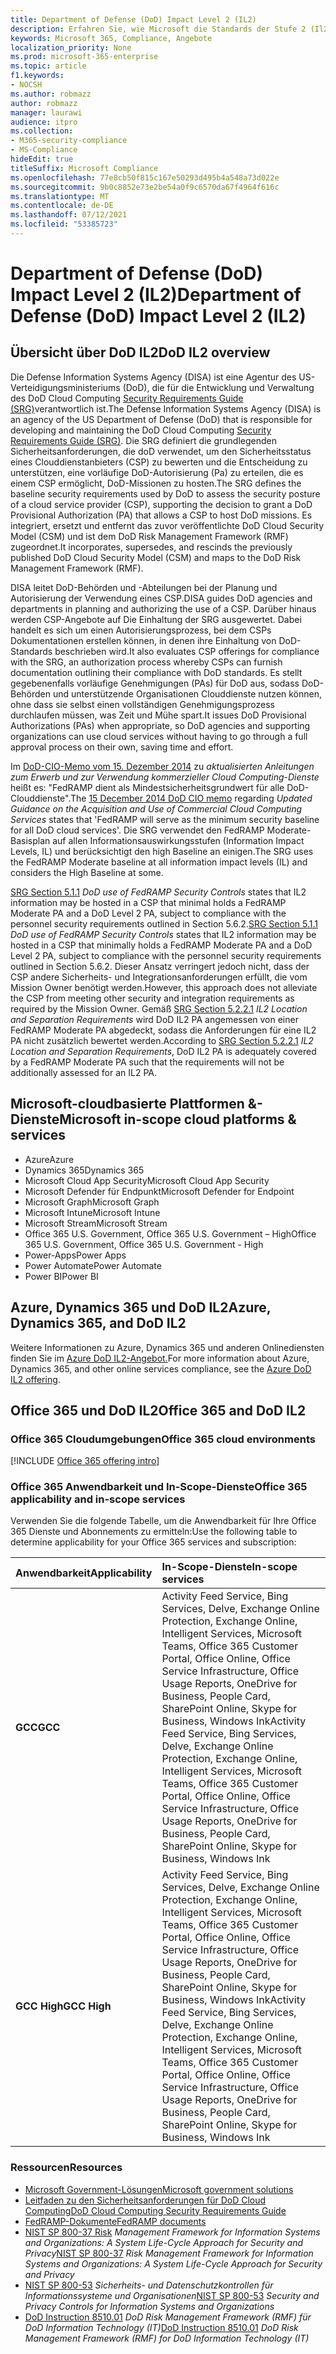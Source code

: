 ```yaml
---
title: Department of Defense (DoD) Impact Level 2 (IL2)
description: Erfahren Sie, wie Microsoft die Standards der Stufe 2 (Il2) des Verteidigungsministeriums (Department of Defense, DoD) erfüllt.
keywords: Microsoft 365, Compliance, Angebote
localization_priority: None
ms.prod: microsoft-365-enterprise
ms.topic: article
f1.keywords:
- NOCSH
ms.author: robmazz
author: robmazz
manager: laurawi
audience: itpro
ms.collection:
- M365-security-compliance
- MS-Compliance
hideEdit: true
titleSuffix: Microsoft Compliance
ms.openlocfilehash: 77e8cb50f815c167e50293d495b4a548a73d022e
ms.sourcegitcommit: 9b0c8852e73e2be54a0f9c6570da67f4964f616c
ms.translationtype: MT
ms.contentlocale: de-DE
ms.lasthandoff: 07/12/2021
ms.locfileid: "53385723"
---
```

# <a name="department-of-defense-dod-impact-level-2-il2"></a><span data-ttu-id="a8e2f-104">Department of Defense (DoD) Impact Level 2 (IL2)</span><span class="sxs-lookup"><span data-stu-id="a8e2f-104">Department of Defense (DoD) Impact Level 2 (IL2)</span></span>

## <a name="dod-il2-overview"></a><span data-ttu-id="a8e2f-105">Übersicht über DoD IL2</span><span class="sxs-lookup"><span data-stu-id="a8e2f-105">DoD IL2 overview</span></span>

<span data-ttu-id="a8e2f-106">Die Defense Information Systems Agency (DISA) ist eine Agentur des US-Verteidigungsministeriums (DoD), die für die Entwicklung und Verwaltung des DoD Cloud Computing [Security Requirements Guide (SRG)](https://dl.dod.cyber.mil/wp-content/uploads/cloud/SRG/index.html)verantwortlich ist.</span><span class="sxs-lookup"><span data-stu-id="a8e2f-106">The Defense Information Systems Agency (DISA) is an agency of the US Department of Defense (DoD) that is responsible for developing and maintaining the DoD Cloud Computing [Security Requirements Guide (SRG)](https://dl.dod.cyber.mil/wp-content/uploads/cloud/SRG/index.html).</span></span> <span data-ttu-id="a8e2f-107">Die SRG definiert die grundlegenden Sicherheitsanforderungen, die doD verwendet, um den Sicherheitsstatus eines Clouddienstanbieters (CSP) zu bewerten und die Entscheidung zu unterstützen, eine vorläufige DoD-Autorisierung (Pa) zu erteilen, die es einem CSP ermöglicht, DoD-Missionen zu hosten.</span><span class="sxs-lookup"><span data-stu-id="a8e2f-107">The SRG defines the baseline security requirements used by DoD to assess the security posture of a cloud service provider (CSP), supporting the decision to grant a DoD Provisional Authorization (PA) that allows a CSP to host DoD missions.</span></span> <span data-ttu-id="a8e2f-108">Es integriert, ersetzt und entfernt das zuvor veröffentlichte DoD Cloud Security Model (CSM) und ist dem DoD Risk Management Framework (RMF) zugeordnet.</span><span class="sxs-lookup"><span data-stu-id="a8e2f-108">It incorporates, supersedes, and rescinds the previously published DoD Cloud Security Model (CSM) and maps to the DoD Risk Management Framework (RMF).</span></span>

<span data-ttu-id="a8e2f-109">DISA leitet DoD-Behörden und -Abteilungen bei der Planung und Autorisierung der Verwendung eines CSP.</span><span class="sxs-lookup"><span data-stu-id="a8e2f-109">DISA guides DoD agencies and departments in planning and authorizing the use of a CSP.</span></span> <span data-ttu-id="a8e2f-110">Darüber hinaus werden CSP-Angebote auf Die Einhaltung der SRG ausgewertet. Dabei handelt es sich um einen Autorisierungsprozess, bei dem CSPs Dokumentationen erstellen können, in denen ihre Einhaltung von DoD-Standards beschrieben wird.</span><span class="sxs-lookup"><span data-stu-id="a8e2f-110">It also evaluates CSP offerings for compliance with the SRG, an authorization process whereby CSPs can furnish documentation outlining their compliance with DoD standards.</span></span> <span data-ttu-id="a8e2f-111">Es stellt gegebenenfalls vorläufige Genehmigungen (PAs) für DoD aus, sodass DoD-Behörden und unterstützende Organisationen Clouddienste nutzen können, ohne dass sie selbst einen vollständigen Genehmigungsprozess durchlaufen müssen, was Zeit und Mühe spart.</span><span class="sxs-lookup"><span data-stu-id="a8e2f-111">It issues DoD Provisional Authorizations (PAs) when appropriate, so DoD agencies and supporting organizations can use cloud services without having to go through a full approval process on their own, saving time and effort.</span></span>

<span data-ttu-id="a8e2f-112">Im [DoD-CIO-Memo vom 15. Dezember 2014](https://www.esi.mil/contentview.aspx?id=585) zu *aktualisierten Anleitungen zum Erwerb und zur Verwendung kommerzieller Cloud Computing-Dienste* heißt es: "FedRAMP dient als Mindestsicherheitsgrundwert für alle DoD-Clouddienste".</span><span class="sxs-lookup"><span data-stu-id="a8e2f-112">The [15 December 2014 DoD CIO memo](https://www.esi.mil/contentview.aspx?id=585) regarding *Updated Guidance on the Acquisition and Use of Commercial Cloud Computing Services* states that 'FedRAMP will serve as the minimum security baseline for all DoD cloud services'.</span></span> <span data-ttu-id="a8e2f-113">Die SRG verwendet den FedRAMP Moderate-Basisplan auf allen Informationsauswirkungsstufen (Information Impact Levels, IL) und berücksichtigt den high Baseline an einigen.</span><span class="sxs-lookup"><span data-stu-id="a8e2f-113">The SRG uses the FedRAMP Moderate baseline at all information impact levels (IL) and considers the High Baseline at some.</span></span>

<span data-ttu-id="a8e2f-114">[SRG Section 5.1.1](https://dl.dod.cyber.mil/wp-content/uploads/cloud/SRG/index.html#5SECURITYREQUIREMENTS) *DoD use of FedRAMP Security Controls* states that IL2 information may be hosted in a CSP that minimal holds a FedRAMP Moderate PA and a DoD Level 2 PA, subject to compliance with the personnel security requirements outlined in Section 5.6.2.</span><span class="sxs-lookup"><span data-stu-id="a8e2f-114">[SRG Section 5.1.1](https://dl.dod.cyber.mil/wp-content/uploads/cloud/SRG/index.html#5SECURITYREQUIREMENTS) *DoD use of FedRAMP Security Controls* states that IL2 information may be hosted in a CSP that minimally holds a FedRAMP Moderate PA and a DoD Level 2 PA, subject to compliance with the personnel security requirements outlined in Section 5.6.2.</span></span> <span data-ttu-id="a8e2f-115">Dieser Ansatz verringert jedoch nicht, dass der CSP andere Sicherheits- und Integrationsanforderungen erfüllt, die vom Mission Owner benötigt werden.</span><span class="sxs-lookup"><span data-stu-id="a8e2f-115">However, this approach does not alleviate the CSP from meeting other security and integration requirements as required by the Mission Owner.</span></span> <span data-ttu-id="a8e2f-116">Gemäß [SRG Section 5.2.2.1](https://dl.dod.cyber.mil/wp-content/uploads/cloud/SRG/index.html#5.2LegalConsiderations) *IL2 Location and Separation Requirements* wird DoD IL2 PA angemessen von einer FedRAMP Moderate PA abgedeckt, sodass die Anforderungen für eine IL2 PA nicht zusätzlich bewertet werden.</span><span class="sxs-lookup"><span data-stu-id="a8e2f-116">According to [SRG Section 5.2.2.1](https://dl.dod.cyber.mil/wp-content/uploads/cloud/SRG/index.html#5.2LegalConsiderations) *IL2 Location and Separation Requirements*, DoD IL2 PA is adequately covered by a FedRAMP Moderate PA such that the requirements will not be additionally assessed for an IL2 PA.</span></span>

## <a name="microsoft-in-scope-cloud-platforms--services"></a><span data-ttu-id="a8e2f-117">Microsoft-cloudbasierte Plattformen &-Dienste</span><span class="sxs-lookup"><span data-stu-id="a8e2f-117">Microsoft in-scope cloud platforms & services</span></span>

- <span data-ttu-id="a8e2f-118">Azure</span><span class="sxs-lookup"><span data-stu-id="a8e2f-118">Azure</span></span>
- <span data-ttu-id="a8e2f-119">Dynamics 365</span><span class="sxs-lookup"><span data-stu-id="a8e2f-119">Dynamics 365</span></span>
- <span data-ttu-id="a8e2f-120">Microsoft Cloud App Security</span><span class="sxs-lookup"><span data-stu-id="a8e2f-120">Microsoft Cloud App Security</span></span>
- <span data-ttu-id="a8e2f-121">Microsoft Defender für Endpunkt</span><span class="sxs-lookup"><span data-stu-id="a8e2f-121">Microsoft Defender for Endpoint</span></span>
- <span data-ttu-id="a8e2f-122">Microsoft Graph</span><span class="sxs-lookup"><span data-stu-id="a8e2f-122">Microsoft Graph</span></span>
- <span data-ttu-id="a8e2f-123">Microsoft Intune</span><span class="sxs-lookup"><span data-stu-id="a8e2f-123">Microsoft Intune</span></span>
- <span data-ttu-id="a8e2f-124">Microsoft Stream</span><span class="sxs-lookup"><span data-stu-id="a8e2f-124">Microsoft Stream</span></span>
- <span data-ttu-id="a8e2f-125">Office 365 U.S. Government, Office 365 U.S. Government – High</span><span class="sxs-lookup"><span data-stu-id="a8e2f-125">Office 365 U.S. Government, Office 365 U.S. Government - High</span></span>
- <span data-ttu-id="a8e2f-126">Power-Apps</span><span class="sxs-lookup"><span data-stu-id="a8e2f-126">Power Apps</span></span>
- <span data-ttu-id="a8e2f-127">Power Automate</span><span class="sxs-lookup"><span data-stu-id="a8e2f-127">Power Automate</span></span>
- <span data-ttu-id="a8e2f-128">Power BI</span><span class="sxs-lookup"><span data-stu-id="a8e2f-128">Power BI</span></span>

## <a name="azure-dynamics-365-and-dod-il2"></a><span data-ttu-id="a8e2f-129">Azure, Dynamics 365 und DoD IL2</span><span class="sxs-lookup"><span data-stu-id="a8e2f-129">Azure, Dynamics 365, and DoD IL2</span></span>

<span data-ttu-id="a8e2f-130">Weitere Informationen zu Azure, Dynamics 365 und anderen Onlinediensten finden Sie im [Azure DoD IL2-Angebot.](/azure/compliance/offerings/offering-dod-il2)</span><span class="sxs-lookup"><span data-stu-id="a8e2f-130">For more information about Azure, Dynamics 365, and other online services compliance, see the [Azure DoD IL2 offering](/azure/compliance/offerings/offering-dod-il2).</span></span>

## <a name="office-365-and-dod-il2"></a><span data-ttu-id="a8e2f-131">Office 365 und DoD IL2</span><span class="sxs-lookup"><span data-stu-id="a8e2f-131">Office 365 and DoD IL2</span></span>

### <a name="office-365-cloud-environments"></a><span data-ttu-id="a8e2f-132">Office 365 Cloudumgebungen</span><span class="sxs-lookup"><span data-stu-id="a8e2f-132">Office 365 cloud environments</span></span>

[!INCLUDE [Office 365 offering intro](../includes/o365-offering-introduction.md)]

### <a name="office-365-applicability-and-in-scope-services"></a><span data-ttu-id="a8e2f-133">Office 365 Anwendbarkeit und In-Scope-Dienste</span><span class="sxs-lookup"><span data-stu-id="a8e2f-133">Office 365 applicability and in-scope services</span></span>

<span data-ttu-id="a8e2f-134">Verwenden Sie die folgende Tabelle, um die Anwendbarkeit für Ihre Office 365 Dienste und Abonnements zu ermitteln:</span><span class="sxs-lookup"><span data-stu-id="a8e2f-134">Use the following table to determine applicability for your Office 365 services and subscription:</span></span>

| <span data-ttu-id="a8e2f-135">**Anwendbarkeit**</span><span class="sxs-lookup"><span data-stu-id="a8e2f-135">**Applicability**</span></span> | <span data-ttu-id="a8e2f-136">**In-Scope-Dienste**</span><span class="sxs-lookup"><span data-stu-id="a8e2f-136">**In-scope services**</span></span> |
|:------------------|:----------------------|
| <span data-ttu-id="a8e2f-137">**GCC**</span><span class="sxs-lookup"><span data-stu-id="a8e2f-137">**GCC**</span></span> | <span data-ttu-id="a8e2f-138">Activity Feed Service, Bing Services, Delve, Exchange Online Protection, Exchange Online, Intelligent Services, Microsoft Teams, Office 365 Customer Portal, Office Online, Office Service Infrastructure, Office Usage Reports, OneDrive for Business, People Card, SharePoint Online, Skype for Business, Windows Ink</span><span class="sxs-lookup"><span data-stu-id="a8e2f-138">Activity Feed Service, Bing Services, Delve, Exchange Online Protection, Exchange Online, Intelligent Services, Microsoft Teams, Office 365 Customer Portal, Office Online, Office Service Infrastructure, Office Usage Reports, OneDrive for Business, People Card, SharePoint Online, Skype for Business, Windows Ink</span></span> |
| <span data-ttu-id="a8e2f-139">**GCC High**</span><span class="sxs-lookup"><span data-stu-id="a8e2f-139">**GCC High**</span></span> | <span data-ttu-id="a8e2f-140">Activity Feed Service, Bing Services, Delve, Exchange Online Protection, Exchange Online, Intelligent Services, Microsoft Teams, Office 365 Customer Portal, Office Online, Office Service Infrastructure, Office Usage Reports, OneDrive for Business, People Card, SharePoint Online, Skype for Business, Windows Ink</span><span class="sxs-lookup"><span data-stu-id="a8e2f-140">Activity Feed Service, Bing Services, Delve, Exchange Online Protection, Exchange Online, Intelligent Services, Microsoft Teams, Office 365 Customer Portal, Office Online, Office Service Infrastructure, Office Usage Reports, OneDrive for Business, People Card, SharePoint Online, Skype for Business, Windows Ink</span></span> |

### <a name="resources"></a><span data-ttu-id="a8e2f-141">Ressourcen</span><span class="sxs-lookup"><span data-stu-id="a8e2f-141">Resources</span></span>

- [<span data-ttu-id="a8e2f-142">Microsoft Government-Lösungen</span><span class="sxs-lookup"><span data-stu-id="a8e2f-142">Microsoft government solutions</span></span>](https://www.microsoft.com/enterprise/government)
- [<span data-ttu-id="a8e2f-143">Leitfaden zu den Sicherheitsanforderungen für DoD Cloud Computing</span><span class="sxs-lookup"><span data-stu-id="a8e2f-143">DoD Cloud Computing Security Requirements Guide</span></span>](https://dl.dod.cyber.mil/wp-content/uploads/cloud/SRG/index.html)
- [<span data-ttu-id="a8e2f-144">FedRAMP-Dokumente</span><span class="sxs-lookup"><span data-stu-id="a8e2f-144">FedRAMP documents</span></span>](https://www.fedramp.gov/documents/)
- <span data-ttu-id="a8e2f-145">[NIST SP 800-37 Risk](https://csrc.nist.gov/publications/detail/sp/800-37/rev-2/final) *Management Framework for Information Systems and Organizations: A System Life-Cycle Approach for Security and Privacy*</span><span class="sxs-lookup"><span data-stu-id="a8e2f-145">[NIST SP 800-37](https://csrc.nist.gov/publications/detail/sp/800-37/rev-2/final) *Risk Management Framework for Information Systems and Organizations: A System Life-Cycle Approach for Security and Privacy*</span></span>
- <span data-ttu-id="a8e2f-146">[NIST SP 800-53](https://csrc.nist.gov/Projects/risk-management/sp800-53-controls/release-search#!/800-53) *Sicherheits- und Datenschutzkontrollen für Informationssysteme und Organisationen*</span><span class="sxs-lookup"><span data-stu-id="a8e2f-146">[NIST SP 800-53](https://csrc.nist.gov/Projects/risk-management/sp800-53-controls/release-search#!/800-53) *Security and Privacy Controls for Information Systems and Organizations*</span></span>
- <span data-ttu-id="a8e2f-147">[DoD Instruction 8510.01](https://www.esd.whs.mil/Portals/54/Documents/DD/issuances/dodi/851001p.pdf) *DoD Risk Management Framework (RMF) für DoD Information Technology (IT)*</span><span class="sxs-lookup"><span data-stu-id="a8e2f-147">[DoD Instruction 8510.01](https://www.esd.whs.mil/Portals/54/Documents/DD/issuances/dodi/851001p.pdf) *DoD Risk Management Framework (RMF) for DoD Information Technology (IT)*</span></span>
